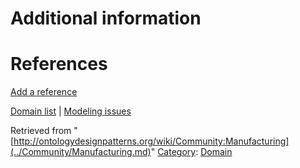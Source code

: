 #  Additional information


#  References


[Add a reference](index.php@title=Odp%253AAdd_reference&subject=../Community/Manufacturing.md "http://ontologydesignpatterns.org/wiki/index.php?title=Odp:Add_reference&subject=Community%3AManufacturing")


  




[Domain list](../Community/Domain.md "Community:Domain") | [Modeling issues](../Community/Main.md "Community:Main")


Retrieved from "[http://ontologydesignpatterns.org/wiki/Community:Manufacturing](../Community/Manufacturing.md)"
 [Category](http://ontologydesignpatterns.org/wiki/Special:Categories "Special:Categories"): [Domain](../Category/Domain.md "Category:Domain")